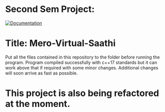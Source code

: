 # Second Sem Project:
[![Documentation](https://img.shields.io/badge/Button-Click%20Here-blue)](https://github.com/iceman404/Mero-Virtual-Saathi/tree/main/Documentation)


# Title: Mero-Virtual-Saathi


Put all the files contained in this repository to the folder before running the program.
Program compiled successfully with c++17 standards but it can work above that if required with some minor changes.
Additional changes will soon arrive as fast as possible.

# This project is also being refactored at the moment.
